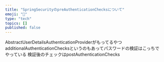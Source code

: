 ```yaml
---
title: "SpringSecurityのpreAuthenticationChecksについて"
emoji: "🎉"
type: "tech"
topics: []
published: false
---
```


AbstractUserDetailsAuthenticationProviderがもってるやつ
additionalAuthenticationChecksというのもあってパスワードの検証はこっちでやっている
検証後のチェックはpostAuthenticationChecks